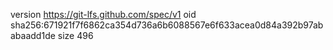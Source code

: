 version https://git-lfs.github.com/spec/v1
oid sha256:671921f7f6862ca354d736a6b6088567e6f633acea0d84a392b97ababaadd1de
size 496
